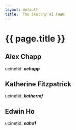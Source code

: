 ```yaml
---
layout: default
title:  The Sketchy AI Team
---
```


# {{ page.title }}


## Alex Chapp
ucinetid: ***achapp***

## Katherine Fitzpatrick
ucinetid: ***kathermf***

## Edwin Ho
ucinetid: ***eaho1***
